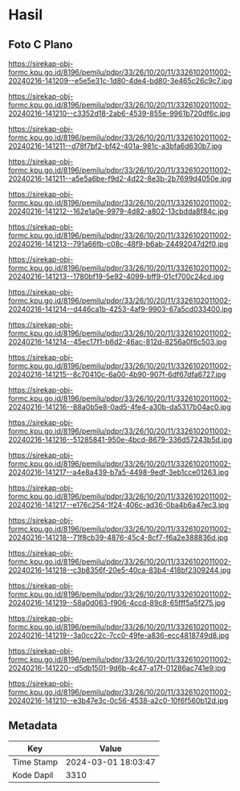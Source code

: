 # Hasil

## Foto C Plano

https://sirekap-obj-formc.kpu.go.id/8196/pemilu/pdpr/33/26/10/20/11/3326102011002-20240216-141209--e5e5e31c-1d80-4de4-bd80-3e465c26c9c7.jpg

https://sirekap-obj-formc.kpu.go.id/8196/pemilu/pdpr/33/26/10/20/11/3326102011002-20240216-141210--c3352d18-2ab6-4539-855e-9961b720df6c.jpg

https://sirekap-obj-formc.kpu.go.id/8196/pemilu/pdpr/33/26/10/20/11/3326102011002-20240216-141211--d78f7bf2-bf42-401a-981c-a3bfa6d630b7.jpg

https://sirekap-obj-formc.kpu.go.id/8196/pemilu/pdpr/33/26/10/20/11/3326102011002-20240216-141211--a5e5a6be-f9d2-4d22-8e3b-2b7699d4050e.jpg

https://sirekap-obj-formc.kpu.go.id/8196/pemilu/pdpr/33/26/10/20/11/3326102011002-20240216-141212--162e1a0e-9979-4d82-a802-13cbdda8f84c.jpg

https://sirekap-obj-formc.kpu.go.id/8196/pemilu/pdpr/33/26/10/20/11/3326102011002-20240216-141213--791a66fb-c08c-48f9-b6ab-24492047d2f0.jpg

https://sirekap-obj-formc.kpu.go.id/8196/pemilu/pdpr/33/26/10/20/11/3326102011002-20240216-141213--1780bf19-5e92-4099-bff9-01cf700c24cd.jpg

https://sirekap-obj-formc.kpu.go.id/8196/pemilu/pdpr/33/26/10/20/11/3326102011002-20240216-141214--d446ca1b-4253-4af9-9903-67a5cd033400.jpg

https://sirekap-obj-formc.kpu.go.id/8196/pemilu/pdpr/33/26/10/20/11/3326102011002-20240216-141214--45ec17f1-b6d2-46ac-812d-8256a0f6c503.jpg

https://sirekap-obj-formc.kpu.go.id/8196/pemilu/pdpr/33/26/10/20/11/3326102011002-20240216-141215--8c70410c-6a00-4b90-907f-6df67dfa6727.jpg

https://sirekap-obj-formc.kpu.go.id/8196/pemilu/pdpr/33/26/10/20/11/3326102011002-20240216-141216--88a0b5e8-0ad5-4fe4-a30b-da5317b04ac0.jpg

https://sirekap-obj-formc.kpu.go.id/8196/pemilu/pdpr/33/26/10/20/11/3326102011002-20240216-141216--51285841-950e-4bcd-8679-336d57243b5d.jpg

https://sirekap-obj-formc.kpu.go.id/8196/pemilu/pdpr/33/26/10/20/11/3326102011002-20240216-141217--a4e8a439-b7a5-4498-9edf-3eb1cce01263.jpg

https://sirekap-obj-formc.kpu.go.id/8196/pemilu/pdpr/33/26/10/20/11/3326102011002-20240216-141217--e176c254-1f24-406c-ad36-0ba4b6a47ec3.jpg

https://sirekap-obj-formc.kpu.go.id/8196/pemilu/pdpr/33/26/10/20/11/3326102011002-20240216-141218--71f8cb39-4876-45c4-8cf7-f6a2e388836d.jpg

https://sirekap-obj-formc.kpu.go.id/8196/pemilu/pdpr/33/26/10/20/11/3326102011002-20240216-141218--c3b8356f-20e5-40ca-83b4-418bf2309244.jpg

https://sirekap-obj-formc.kpu.go.id/8196/pemilu/pdpr/33/26/10/20/11/3326102011002-20240216-141219--58a0d063-f906-4ccd-89c8-65fff5a5f275.jpg

https://sirekap-obj-formc.kpu.go.id/8196/pemilu/pdpr/33/26/10/20/11/3326102011002-20240216-141219--3a0cc22c-7cc0-49fe-a836-ecc4818749d8.jpg

https://sirekap-obj-formc.kpu.go.id/8196/pemilu/pdpr/33/26/10/20/11/3326102011002-20240216-141220--d5db1501-9d6b-4c47-a17f-01286ac741e9.jpg

https://sirekap-obj-formc.kpu.go.id/8196/pemilu/pdpr/33/26/10/20/11/3326102011002-20240216-141210--e3b47e3c-0c56-4538-a2c0-10f6f560b12d.jpg


## Metadata

| Key        | Value               |
| ---------- | ------------------- |
| Time Stamp | 2024-03-01 18:03:47 |
| Kode Dapil | 3310                |




